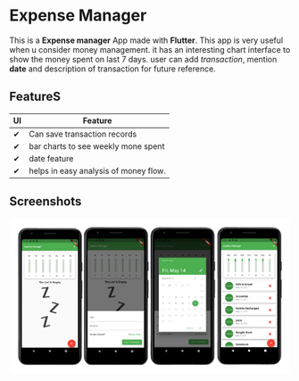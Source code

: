 # Expense Manager

This is a **Expense manager** App made with **Flutter**. This app is very useful when u consider money management. it has an interesting chart interface to show the money spent on last 7 days. user can add <em>transaction</em>, mention **date** and description of transaction for future reference. 

## FeatureS

|  UI  | Feature |
| ------| ------|
| ✔ | Can save transaction records
| ✔ |   bar charts to see weekly mone spent
| ✔ |    date feature
| ✔ |    helps in easy analysis of money flow.



## Screenshots

<img src="./assets/images/Screenshot.png"/>
